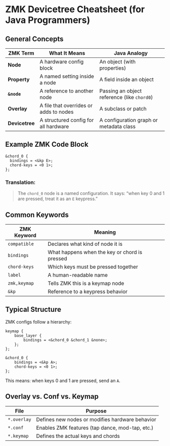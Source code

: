 # ZMK Devicetree Cheatsheet (for Java Programmers)

## General Concepts

| ZMK Term       | What It Means                          | Java Analogy                                |
| -------------- | -------------------------------------- | ------------------------------------------- |
| **Node**       | A hardware config block                | An object (with properties)                 |
| **Property**   | A named setting inside a node          | A field inside an object                    |
| **`&node`**    | A reference to another node            | Passing an object reference (like `chord0`) |
| **Overlay**    | A file that overrides or adds to nodes | A subclass or patch                         |
| **Devicetree** | A structured config for all hardware   | A configuration graph or metadata class     |

## Example ZMK Code Block

```dts
&chord_0 {
  bindings = <&kp E>;
  chord-keys = <0 1>;
};
```

### Translation:

> The `chord_0` node is a named configuration. It says: “when key 0 and 1 are pressed, treat it as an `E` keypress.”

## Common Keywords

| ZMK Keyword  | Meaning                                       |
| ------------ | --------------------------------------------- |
| `compatible` | Declares what kind of node it is              |
| `bindings`   | What happens when the key or chord is pressed |
| `chord-keys` | Which keys must be pressed together           |
| `label`      | A human-readable name                         |
| `zmk,keymap` | Tells ZMK this is a keymap node               |
| `&kp`        | Reference to a keypress behavior              |

## Typical Structure

ZMK configs follow a hierarchy:

```dts
keymap {
    base_layer {
        bindings = <&chord_0 &chord_1 &none>;
    };
};

&chord_0 {
    bindings = <&kp A>;
    chord-keys = <0 1>;
};
```

This means: when keys 0 and 1 are pressed, send an `A`.

## Overlay vs. Conf vs. Keymap

| File        | Purpose                                         |
| ----------- | ----------------------------------------------- |
| `*.overlay` | Defines new nodes or modifies hardware behavior |
| `*.conf`    | Enables ZMK features (tap dance, mod-tap, etc.) |
| `*.keymap`  | Defines the actual keys and chords              |


